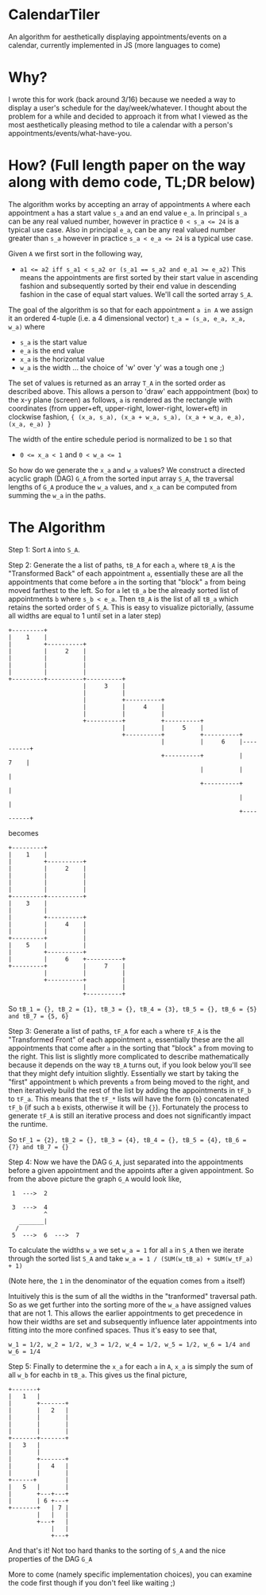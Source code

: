# CalendarTiler
An algorithm for aesthetically displaying appointments/events on a calendar, currently implemented in JS (more languages to come)

# Why?
I wrote this for work (back around 3/16) because we needed a way to display a user's schedule for the day/week/whatever. I thought about the problem for a while and decided to approach it from what I viewed as the most aesthetically pleasing method to tile a calendar with a person's appointments/events/what-have-you.

# How? (Full length paper on the way along with demo code, TL;DR below)
The algorithm works by accepting an array of appointments `A` where each appointment `a` has a start value `s_a` and an end value `e_a`. In principal `s_a` can be any real valued number, however in practice `0 < s_a <= 24` is a typical use case. Also in principal `e_a`, can be any real valued number greater than `s_a` however in practice `s_a < e_a <= 24` is a typical use case. 

Given `A` we first sort in the following way,
* `a1 <= a2 iff s_a1 < s_a2 or (s_a1 == s_a2 and e_a1 >= e_a2)`
This means the appointments are first sorted by their start value in ascending fashion and subsequently sorted by their end value in descending fashion in the case of equal start values. We'll call the sorted array `S_A`.

The goal of the algorithm is so that for each appointment `a in A` we assign it an ordered 4-tuple (i.e. a 4 dimensional vector) `t_a = (s_a, e_a, x_a, w_a)` where
* `s_a` is the start value
* `e_a` is the end value
* `x_a` is the horizontal value
* `w_a` is the width ... the choice of 'w' over 'y' was a tough one ;)

The set of values is returned as an array `T_A` in the sorted order as described above. This allows a person to 'draw' each apppointment (box) to the x-y plane (screen) as follows, `a` is rendered as the rectangle with coordinates (from upper+eft, upper-right, lower-right, lower+eft) in clockwise fashion, `{ (x_a, s_a), (x_a + w_a, s_a), (x_a + w_a, e_a), (x_a, e_a) }`

The width of the entire schedule period is normalized to be `1` so that
* `0 <= x_a < 1` and `0 < w_a <= 1`

So how do we generate the `x_a` and `w_a` values? We construct a directed acyclic graph (DAG) `G_A` from the sorted input array `S_A`, the traversal lengths of `G_A` produce the `w_a` values, and `x_a` can be computed from summing the `w_a` in the paths.

# The Algorithm
Step 1: Sort `A` into `S_A`.

Step 2: Generate the a list of paths, `tB_A` for each `a`, where `tB_A` is the "Transformed Back" of each appointment `a`, essentially these are all the appointments that come before `a` in the sorting that "block" `a` from being moved farthest to the left. So for `a` let `tB_a` be the already sorted list of appointments `b` where `s_b < e_a`. Then `tB_A` is the list of all `tB_a` which retains the sorted order of `S_A`. This is easy to visualize pictorially, (assume all widths are equal to 1 until set in a later step)

    +---------+
    |    1    |
    |         +----------+
    |         |     2    |
    |         |          |
    |         |          |
    |         |          |
    +---------+----------+----------+
                         |     3    |
                         |          |
                         |          +----------+
                         |          |     4    |
                         |          |          |
                         +----------+          +----------+
                                    |          |     5    |
                                    +----------+          +----------+
                                               |          |     6    |----------+
                                               +----------+          |     7    |
                                                          |          |          |
                                                          +----------+          |
                                                                     |          |
                                                                     +----------+
becomes

    +---------+
    |    1    |
    |         +----------+
    |         |     2    |
    |         |          |
    |         |          |
    |         |          |
    +---------+----------+
    |    3    |
    |         |
    |         +----------+
    |         |     4    |
    |         |          |
    +---------+          |
    |    5    |          |
    |         +----------+
    |         |     6    +----------+
    +---------+          |     7    |
              |          |          |
              +----------+          |
                         |          |
                         +----------+
          
So `tB_1 = {}, tB_2 = {1}, tB_3 = {}, tB_4 = {3}, tB_5 = {}, tB_6 = {5} and tB_7 = {5, 6}`

Step 3: Generate a list of paths, `tF_A` for each `a` where `tF_A` is the "Transformed Front" of each appointment `a`, essentially these are the all appointments that come after `a` in the sorting that "block" `a` from moving to the right. This list is slightly more complicated to describe mathematically because it depends on the way `tB_A` turns out, if you look below you'll see that they might defy intuition slightly. Essentially we start by taking the "first" appointment `b` which prevents `a` from being moved to the right, and then iteratively build the rest of the list by adding the appointments in `tF_b` to `tF_a`. This means that the `tF_*` lists will have the form {`b`} concatenated `tF_b` (if such a `b` exists, otherwise it will be `{}`). Fortunately the process to generate `tF_A` is still an iterative process and does not significantly impact the runtime.

So `tF_1 = {2}, tB_2 = {}, tB_3 = {4}, tB_4 = {}, tB_5 = {4}, tB_6 = {7} and tB_7 = {}`

Step 4: Now we have the DAG `G_A`, just separated into the appointments before a given appointment and the appoints after a given appointment. So from the above picture the graph `G_A` would look like,

     1  --->  2  

     3  --->  4 
              ^
       _______|
      /
     5  --->  6  --->  7 

To calculate the widths `w_a` we set `w_a = 1` for all `a` in `S_A` then we iterate through the sorted list `S_A` and take `w_a = 1 / (SUM(w_tB_a) + SUM(w_tF_a) + 1)`

(Note here, the `1` in the denominator of the equation comes from `a` itself)

Intuitively this is the sum of all the widths in the "tranformed" traversal path. So as we get further into the sorting more of the `w_a` have assigned values that are not 1. This allows the earlier appointments to get precedence in how their widths are set and subsequently influence later appointments into fitting into the more confined spaces. Thus it's easy to see that,

`w_1 = 1/2, w_2 = 1/2, w_3 = 1/2, w_4 = 1/2, w_5 = 1/2, w_6 = 1/4 and w_6 = 1/4`

Step 5: Finally to determine the `x_a` for each `a` in `A`, `x_a` is simply the sum of all `w_b` for each`b` in `tB_a`. This gives us the final picture,

    +-------+
    |   1   |
    |       +-------+
    |       |   2   |
    |       |       |
    |       |       |
    |       |       |
    +-------+-------+
    |   3   |
    |       |
    |       +-------+
    |       |   4   |
    |       |       |
    +------+        |
    |   5   |       |
    |       +---+---+
    |       | 6 +---+
    +-------+   | 7 |
            |   |   |
            +---+   |
                |   |
                +---+

And that's it! Not too hard thanks to the sorting of `S_A` and the nice properties of the DAG `G_A`

More to come (namely specific implementation choices), you can examine the code first though if you don't feel like waiting ;)
